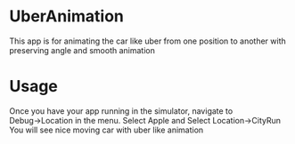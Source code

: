 # UberAnimation
This app is for animating the car like uber from one position to another with preserving angle and smooth animation

# Usage 

Once you have your app running in the simulator, navigate to Debug→Location in the menu. Select Apple and Select Location->CityRun
You will see nice moving car with uber like animation


